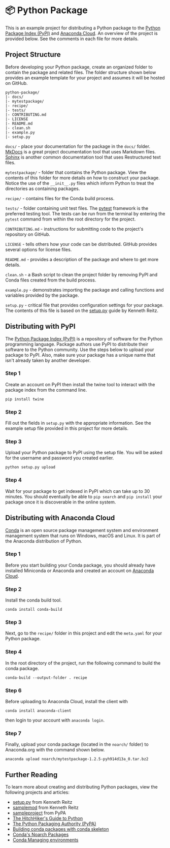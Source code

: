 # :package: Python Package

This is an example project for distributing a Python package to the [Python
Package Index (PyPI)](https://pypi.org) and [Anaconda
Cloud](https://anaconda.org). An overview of the project is provided below. See
the comments in each file for more details.

## Project Structure

Before developing your Python package, create an organized folder to contain
the package and related files. The folder structure shown below provides an
example template for your project and assumes it will be hosted on GitHub.

```
python-package/
|- docs/
|- mytestpackage/
|- recipe/
|- tests/
|- CONTRIBUTING.md
|- LICENSE
|- README.md
|- clean.sh
|- example.py
|- setup.py
```

`docs/` - place your documentation for the package in the `docs/` folder.
[MkDocs](http://www.mkdocs.org) is a great project documentation tool that uses
Markdown files. [Sphinx](http://www.sphinx-doc.org/en/stable/) is another
common documentation tool that uses Restructured text files.

`mytestpackage/` - folder that contains the Python package. View the contents
of this folder for more details on how to construct your package. Notice the
use of the `__init__.py` files which inform Python to treat the directories as
containing packages.

`recipe/` - contains files for the Conda build process.

`tests/` - folder containing unit test files. The
[pytest](https://docs.pytest.org/en/latest/) framework is the preferred testing
tool. The tests can be run from the terminal by entering the `pytest` command
from within the root directory for the project.

`CONTRIBUTING.md` - instructions for submitting code to the project's
repository on GitHub.

`LICENSE` - tells others how your code can be distributed. GitHub provides
several options for license files.

`README.md` - provides a description of the package and where to get more
details.

`clean.sh` - a Bash script to clean the project folder by removing PyPI and
Conda files created from the build process.

`example.py` - demonstrates importing the package and calling functions and
variables provided by the package.

`setup.py` - critical file that provides configuration settings for your
package. The contents of this file is based on the
[setup.py](https://github.com/kennethreitz/setup.py) guide by Kenneth Reitz.

## Distributing with PyPI

The [Python Package Index (PyPI)](https://pypi.org) is a repository of software
for the Python programming language. Package authors use PyPI to distribute
their software to the Python community. Use the steps below to upload your
package to PyPI. Also, make sure your package has a unique name that isn't
already taken by another developer.

### Step 1

Create an account on PyPI then install the twine tool to interact with the
package index from the command line.

```
pip install twine
```

### Step 2

Fill out the fields in `setup.py` with the appropriate information. See the
example setup file provided in this project for more details.

### Step 3

Upload your Python package to PyPI using the setup file. You will be asked for
the username and password you created earlier.

```
python setup.py upload
```

### Step 4

Wait for your package to get indexed in PyPI which can take up to 30 minutes.
You should eventually be able to `pip search` and `pip install` your package
once it is discoverable in the online system.

## Distributing with Anaconda Cloud

[Conda](https://conda.io/docs/index.html) is an open source package management
system and environment management system that runs on Windows, macOS and Linux.
It is part of the Anaconda distribution of Python.

### Step 1

Before you start building your Conda package, you should already have installed
Miniconda or Anaconda and created an account on [Anaconda
Cloud](https://anaconda.org).

### Step 2

Install the conda build tool.

```
conda install conda-build
```

### Step 3

Next, go to the `recipe/` folder in this project and edit the `meta.yaml` for
your Python package.

### Step 4

In the root directory of the project, run the following command to build the
conda package.

```
conda-build --output-folder . recipe
```

### Step 6

Before uploading to Anaconda Cloud, install the client with

```
conda install anaconda-client
```

then login to your account with `anaconda login`.

### Step 7

Finally, upload your conda package (located in the `noarch/` folder) to
Anaconda.org with the command shown below.

```
anaconda upload noarch/mytestpackage-1.2.5-pyh914d13a_0.tar.bz2
```

## Further Reading

To learn more about creating and distributing Python packages, view the
following projects and articles:
- [setup.py](https://github.com/kennethreitz/setup.py) from Kenneth Reitz
- [samplemod](https://github.com/kennethreitz/samplemod) from Kenneth Reitz
- [sampleproject](https://github.com/pypa/sampleproject) from PyPA
- [The HitchHiker's Guide to Python](http://docs.python-guide.org/en/latest/)
- [The Python Packaging Authority (PyPA)](https://www.pypa.io/en/latest/)
- [Building conda packages with conda skeleton](https://conda.io/docs/user-guide/tutorials/build-pkgs-skeleton.html)
- [Conda's Noarch Packages](https://www.anaconda.com/blog/developer-blog/condas-new-noarch-packages/)
- [Conda Managing environments](https://conda.io/docs/user-guide/tasks/manage-environments.html)

